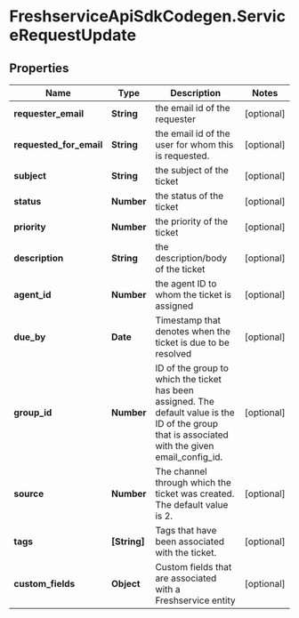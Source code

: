 # FreshserviceApiSdkCodegen.ServiceRequestUpdate

## Properties

| Name                    | Type         | Description                                                                                                                                        | Notes      |
| ----------------------- | ------------ | -------------------------------------------------------------------------------------------------------------------------------------------------- | ---------- |
| **requester_email**     | **String**   | the email id of the requester                                                                                                                      | [optional] |
| **requested_for_email** | **String**   | the email id of the user for whom this is requested.                                                                                               | [optional] |
| **subject**             | **String**   | the subject of the ticket                                                                                                                          | [optional] |
| **status**              | **Number**   | the status of the ticket                                                                                                                           | [optional] |
| **priority**            | **Number**   | the priority of the ticket                                                                                                                         | [optional] |
| **description**         | **String**   | the description/body of the ticket                                                                                                                 | [optional] |
| **agent_id**            | **Number**   | the agent ID to whom the ticket is assigned                                                                                                        | [optional] |
| **due_by**              | **Date**     | Timestamp that denotes when the ticket is due to be resolved                                                                                       | [optional] |
| **group_id**            | **Number**   | ID of the group to which the ticket has been assigned. The default value is the ID of the group that is associated with the given email_config_id. | [optional] |
| **source**              | **Number**   | The channel through which the ticket was created. The default value is 2.                                                                          | [optional] |
| **tags**                | **[String]** | Tags that have been associated with the ticket.                                                                                                    | [optional] |
| **custom_fields**       | **Object**   | Custom fields that are associated with a Freshservice entity                                                                                       | [optional] |
